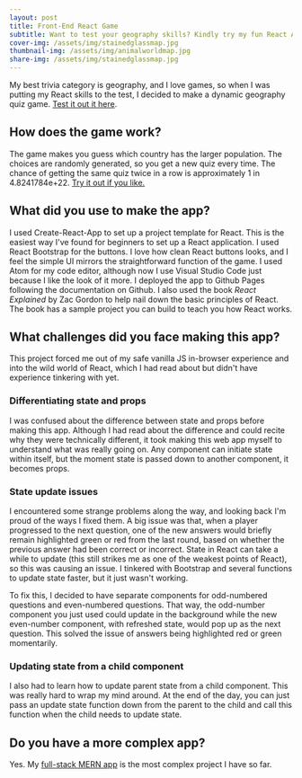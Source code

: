```yaml
---
layout: post
title: Front-End React Game
subtitle: Want to test your geography skills? Kindly try my fun React App
cover-img: /assets/img/stainedglassmap.jpg
thumbnail-img: /assets/img/animalworldmap.jpg
share-img: /assets/img/stainedglassmap.jpg
---
```


My best trivia category is geography, and I love games, so when I was putting my React skills to the test, I decided to make a dynamic geography quiz game. [Test it out it here](https://tomrains.github.io/populations-game/). 

## How does the game work? 
The game makes you guess which country has the larger population. The choices are randomly generated, so you get a new quiz every time. The chance of getting the same quiz twice in a row is approximately 1 in 4.8241784e+22. [Try it out if you like.](https://tomrains.github.io/populations-game/)

## What did you use to make the app?
I used Create-React-App to set up a project template for React. This is the easiest way I've found for beginners to set up a React application. I used React Bootstrap for the buttons. I love how clean React buttons looks, and I feel the simple UI mirrors the straightforward function of the game. I used Atom for my code editor, although now I use Visual Studio Code just because I like the look of it more. I deployed the app to Github Pages following the documentation on Github. I also used the book _React Explained_ by Zac Gordon to help nail down the basic principles of React. The book has a sample project you can build to teach you how React works.

## What challenges did you face making this app?
This project forced me out of my safe vanilla JS in-browser experience and into the wild world of React, which I had read about but didn't have experience tinkering with yet.

### Differentiating state and props
I was confused about the difference between state and props before making this app. Although I had read about the difference and could recite why they were technically different, it took making this web app myself to understand what was really going on. Any component can initiate state within itself, but the moment state is passed down to another component, it becomes props.

### State update issues
I encountered some strange problems along the way, and looking back I'm proud of the ways I fixed them. A big issue was that, when a player progressed to the next question, one of the new answers would briefly remain highlighted green or red from the last round, based on whether the previous answer had been correct or incorrect. State in React can take a while to update (this still strikes me as one of the weakest points of React), so this was causing an issue. I tinkered with Bootstrap and several functions to update state faster, but it just wasn't working. 

To fix this, I decided to have separate components for odd-numbered questions and even-numbered questions. That way, the odd-number component you just used could update in the background while the new even-number component, with refreshed state, would pop up as the next question. This solved the issue of answers being highlighted red or green momentarily. 

### Updating state from a child component
I also had to learn how to update parent state from a child component. This was really hard to wrap my mind around. At the end of the day, you can just pass an update state function down from the parent to the child and call this function when the child needs to update state.

## Do you have a more complex app?
Yes. My [full-stack MERN app](https://tomrains.github.io/full-stack-mern-app.html/) is the most complex project I have so far.

